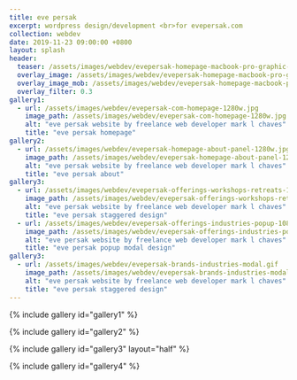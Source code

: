 ```yaml
---
title: eve persak
excerpt: wordpress design/development <br>for evepersak.com
collection: webdev
date: 2019-11-23 09:00:00 +0800
layout: splash
header:
  teaser: /assets/images/webdev/evepersak-homepage-macbook-pro-graphic-300w.jpg
  overlay_image: /assets/images/webdev/evepersak-homepage-macbook-pro-graphic-1280w.jpg
  overlay_image_mob: /assets/images/webdev/evepersak-homepage-macbook-pro-graphic-720w.jpg
  overlay_filter: 0.3
gallery1:
  - url: /assets/images/webdev/evepersak-com-homepage-1280w.jpg
    image_path: /assets/images/webdev/evepersak-com-homepage-1280w.jpg
    alt: "eve persak website by freelance web developer mark l chaves"
    title: "eve persak homepage"
gallery2:
  - url: /assets/images/webdev/evepersak-homepage-about-panel-1280w.jpg
    image_path: /assets/images/webdev/evepersak-homepage-about-panel-1280w.jpg
    alt: "eve persak website by freelance web developer mark l chaves"
    title: "eve persak about"
gallery3:
  - url: /assets/images/webdev/evepersak-offerings-workshops-retreats-1080w.jpg
    image_path: /assets/images/webdev/evepersak-offerings-workshops-retreats-510w.jpg
    alt: "eve persak website by freelance web developer mark l chaves"
    title: "eve persak staggered design"
  - url: /assets/images/webdev/evepersak-offerings-industries-popup-1080w.jpg
    image_path: /assets/images/webdev/evepersak-offerings-industries-popup-510w.jpg
    alt: "eve persak website by freelance web developer mark l chaves"
    title: "eve persak popup modal design"
gallery3:
  - url: /assets/images/webdev/evepersak-brands-industries-modal.gif
    image_path: /assets/images/webdev/evepersak-brands-industries-modal.gif
    alt: "eve persak website by freelance web developer mark l chaves"
    title: "eve persak staggered design"
---
```


{% include gallery id="gallery1" %}

{% include gallery id="gallery2" %}

{% include gallery id="gallery3" layout="half" %}

{% include gallery id="gallery4" %}
